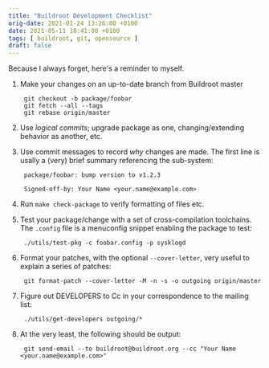 ```yaml
---
title: "Buildroot Development Checklist"
orig-date: 2021-01-24 13:26:00 +0100
date: 2021-05-11 18:41:00 +0100
tags: [ buildroot, git, opensource ]
draft: false
---
```


Because I always forget, here's a reminder to myself.

1. Make your changes on an up-to-date branch from Buildroot master

        git checkout -b package/foobar
        git fetch --all --tags
        git rebase origin/master

2. Use *logical commits*; upgrade package as one, changing/extending
   behavior as another, etc.

3. Use commit messages to record *why* changes are made.  The first
   line is usally a (very) brief summary referencing the sub-system:
   
        package/foobar: bump version to v1.2.3

        Signed-off-by: Your Name <your.name@example.com>

4.  Run `make check-package` to verify formatting of files etc.

5. Test your package/change with a set of cross-compilation toolchains.
   The `.config` file is a menuconfig snippet enabling the package to
   test:

        ./utils/test-pkg -c foobar.config -p sysklogd

6. Format your patches, with the optional `--cover-letter`, very useful
   to explain a series of patches:

        git format-patch --cover-letter -M -n -s -o outgoing origin/master

7. Figure out DEVELOPERS to Cc in your correspondence to the mailing list:

        ./utils/get-developers outgoing/*

8. At the very least, the following should be output:

        git send-email --to buildroot@buildroot.org --cc "Your Name <your.name@example.com>"

